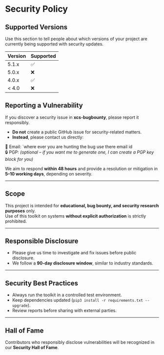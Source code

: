 # Security Policy

## Supported Versions

Use this section to tell people about which versions of your project are
currently being supported with security updates.

| Version | Supported          |
| ------- | ------------------ |
| 5.1.x   | :white_check_mark: |
| 5.0.x   | :x:                |
| 4.0.x   | :white_check_mark: |
| < 4.0   | :x:                |

## Reporting a Vulnerability

If you discover a security issue in **xcs-bugbounty**, please report it responsibly.

- **Do not** create a public GitHub issue for security-related matters.
- **Instead**, please contact us directly:

📧 Email: `where ever you are hunting the bug use there email id   
🔒 PGP: *(optional – if you want me to generate one, I can create a PGP key block for you)*

We aim to respond **within 48 hours** and provide a resolution or mitigation in **5–10 working days**, depending on severity.

---

## Scope
This project is intended for **educational, bug bounty, and security research purposes** only.  
Use of this toolkit on systems **without explicit authorization** is strictly prohibited.

---

## Responsible Disclosure
- Please give us time to investigate and fix issues before public disclosure.
- We follow a **90-day disclosure window**, similar to industry standards.

---

## Security Best Practices
- Always run the toolkit in a controlled test environment.
- Keep dependencies updated (`pip3 install -r requirements.txt --upgrade`).
- Review reports before sharing with external parties.

---

## Hall of Fame
Contributors who responsibly disclose vulnerabilities will be recognized in our **Security Hall of Fame**.
